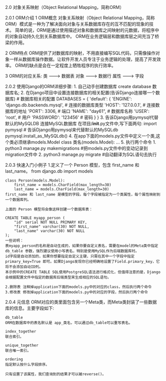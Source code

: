 2.0 对象关系映射（Object Relational Mapping，简称ORM）

2.0.1 ORM介绍
1 ORM概念
对象关系映射（Object Relational Mapping，简称ORM）模式是一种为了解决面向对象与关系数据库存在的互不匹配的现象的技术。
简单的说，ORM是通过使用描述对象和数据库之间映射的元数据，将程序中的对象自动持久化到关系数据库中。
ORM在业务逻辑层和数据库层之间充当了桥梁的作用。

2 ORM特点
ORM提供了对数据库的映射，不用直接编写SQL代码，只需像操作对象一样从数据库操作数据。让软件开发人员专注于业务逻辑的处理，提高了开发效率。
ORM的缺点是会在一定程度上牺牲程序的执行效率。

3 ORM的对应关系:
		类          --->      数据表
		对象        --->      数据行
		属性        --->      字段
		
2.0.2 使用Django的ORM详细步骤:
	1. 自己动手创建数据库
		create database 数据库名;
	2. 在Django项目中设置连接数据库的相关配置(告诉Django连接哪一个数据库)
		# 数据库相关的配置
		DATABASES = {
			'default': {
				'ENGINE': 'django.db.backends.mysql',  # 连接的数据库类型
				'HOST': '127.0.0.1',  # 连接数据库的地址
				'PORT': 3306,  # 端口
				'NAME': "day61",  # 数据库名称
				'USER': 'root',  # 用户
				'PASSWORD': '123456'  # 密码
			}
		}
	3. 告诉Django用pymysql代替默认的MySQLDB 连接MySQL数据库
		在项目/__init__.py文件中,写下面两句:
			import pymysql
			# 告诉Django用pymysql来代替默认的MySQLdb
			pymysql.install_as_MySQLdb()
	4. 在app下面的models.py文件中定义一个类,这个类必须继承models.Model
		class 类名(models.Model):
			...
	5. 执行两个命令
		1. python3 manage.py makemigrations #把models.py文件中的变动记录到migration文件中
		2. python3 manage.py migrate		#自动翻译为SQL语句去执行
		
2.0.3 快速入门小例子 
	1.定义了一个 Person 模型，包含 first_name 和 last_name。
	from django.db import models

	class Person(models.Model):
		first_name = models.CharField(max_length=30)
		last_name = models.CharField(max_length=30)
	first_name 和 last_name 是模型的字段。每个字段被指定为一个类属性，每个属性映射到一个数据库列。

	上面的 Person 模型将会像这样创建一个数据库表：

	CREATE TABLE myapp_person (
		"id" serial NOT NULL PRIMARY KEY,
		"first_name" varchar(30) NOT NULL,
		"last_name" varchar(30) NOT NULL
	);
	一些说明：
	表myapp_person的名称是自动生成的，如果你要自定义表名，需要在model的Meta类中指定 db_table 参数，强烈建议使用小写表名，特别是使用MySQL作为后端数据库时。
	id字段是自动添加的，如果你想要指定自定义主键，只需在其中一个字段中指定 primary_key=True 即可。如果Django发现你已经明确地设置了Field.primary_key，它将不会添加自动ID列。
	本示例中的CREATE TABLE SQL使用PostgreSQL语法进行格式化，但值得注意的是，Django会根据配置文件中指定的数据库后端类型来生成相应的SQL语句。		

	2.删除表 注释掉application下面的models.py中的对应的class，然后执行两个命令
	3.修改表 修改掉application下面的models.py中的对应的字段，然后执行两个命令

2.0.4 元信息
	ORM对应的类里面包含另一个Meta类，而Meta类封装了一些数据库的信息。主要字段如下:
	
	db_table
	ORM在数据库中的表名默认是 app_类名，可以通过db_table可以重写表名。
	
	index_together
	联合索引。
	
	unique_together
	联合唯一索引。
	
	ordering
	指定默认按什么字段排序。
	
	只有设置了该属性，我们查询到的结果才可以被reverse()。
	
		
		
		
